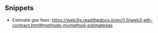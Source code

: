 ## Snippets
- Estimate gas fees: https://web3js.readthedocs.io/en/1.0/web3-eth-contract.html#methods-mymethod-estimategas

